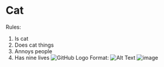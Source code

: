 # Cat
Rules:
1. Is cat
2. Does cat things
3. Annoys people
4. Has nine lives
![GitHub Logo](/images/logo.png)
Format: ![Alt Text](url)
![image](https://github.com/lmajetic/Razvoj_desktop_aplikacija/assets/128255317/cbf79636-a060-436d-8c20-828f3abdfc65)
